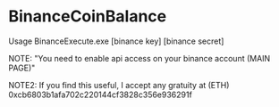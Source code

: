 # BinanceCoinBalance

Usage BinanceExecute.exe [binance key] [binance secret]

NOTE: "You need to enable api access on your binance account (MAIN PAGE)"

NOTE2: If you find this useful, I accept any gratuity at (ETH) 0xcb6803b1afa702c220144cf3828c356e936291f

